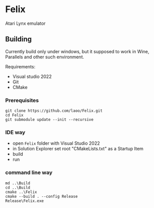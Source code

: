 # Felix
Atari Lynx emulator

## Building

Currently build only under windows, but it supposed to work in Wine, Parallels and other such environment.

Requirements:
- Visual studio 2022 
- Git
- CMake

### Prerequisites

```
git clone https://github.com/laoo/Felix.git
cd Felix
git submodule update --init --recursive
```

### IDE way

- open `Felix` folder with Visual Studio 2022
- in Solution Explorer set root "CMakeLists.txt" as a Startup Item
- build
- run

### command line way

```
md ..\Build
cd ..\Build
cmake ..\Felix
cmake --build . --config Release
Release\Felix.exe
```



